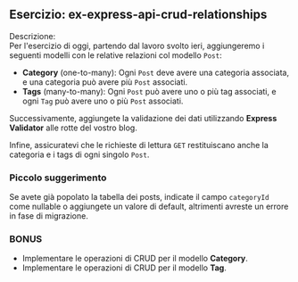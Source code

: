## Esercizio: ex-express-api-crud-relationships

Descrizione: <br>
Per l'esercizio di oggi, partendo dal lavoro svolto ieri, aggiungeremo i seguenti modelli con le relative relazioni col modello `Post`:

- **Category** (one-to-many): Ogni `Post` deve avere una categoria associata, e una categoria può avere più `Post` associati.
- **Tags** (many-to-many): Ogni `Post` può avere uno o più tag associati, e ogni `Tag` può avere uno o più `Post` associati.

Successivamente, aggiungete la validazione dei dati utilizzando **Express Validator** alle rotte del vostro blog.

Infine, assicuratevi che le richieste di lettura `GET` restituiscano anche la categoria e i tags di ogni singolo `Post`.

### Piccolo suggerimento
Se avete già popolato la tabella dei posts, indicate il campo `categoryId` come nullable o aggiungete un valore di default, altrimenti avreste un errore in fase di migrazione.

### BONUS
- Implementare le operazioni di CRUD per il modello **Category**.
- Implementare le operazioni di CRUD per il modello **Tag**.
